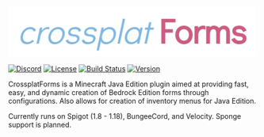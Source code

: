 <img alt="CrossplatForms" width="500" src="https://github.com/ProjectG-Plugins/CrossplatForms/blob/main/images/crossplatForms.svg" /> 

[![Discord](https://img.shields.io/discord/853331530004299807?color=7289da&label=discord&logo=discord&logoColor=white)](https://discord.gg/M2SvqCu4e9)
[![License](https://img.shields.io/badge/License-GPL-orange)](https://github.com/ProjectG-Plugins/GeyserUpdater/blob/master/LICENSE)
[![Build Status](https://ci.projectg.dev/job/CrossplatForms/job/main/badge/icon)](https://ci.projectg.dev/job/CrossplatForms/job/main/)
[![Version](https://img.shields.io/badge/version-0.4.0-blue)](https://github.com/ProjectG-Plugins/CrossplatForms/actions/workflows/push-master.yml)

CrossplatForms is a Minecraft Java Edition plugin aimed at providing fast, easy, and dynamic creation of Bedrock Edition forms through configurations. Also allows for creation of inventory menus for Java Edition.

Currently runs on Spigot (1.8 - 1.18), BungeeCord, and Velocity. Sponge support is planned.
